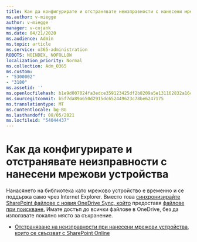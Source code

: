 ```yaml
---
title: Как да конфигурирате и отстранявате неизправности с нанесени мрежови устройства
ms.author: v-miegge
author: v-miegge
manager: v-cojank
ms.date: 04/21/2020
ms.audience: Admin
ms.topic: article
ms.service: o365-administration
ROBOTS: NOINDEX, NOFOLLOW
localization_priority: Normal
ms.collection: Adm_O365
ms.custom:
- "5300002"
- "3180"
ms.assetid: ''
ms.openlocfilehash: b1e9d007024fa3edce359123425df2b8209a5e131162832a16c651ff3fd6b5d3
ms.sourcegitcommit: b5f7da89a650d2915dc652449623c78be6247175
ms.translationtype: MT
ms.contentlocale: bg-BG
ms.lasthandoff: 08/05/2021
ms.locfileid: "54044437"
---
```

# <a name="how-to-configure-and-troubleshoot-mapped-network-drives"></a>Как да конфигурирате и отстранявате неизправности с нанесени мрежови устройства

Нанасянето на библиотека като мрежово устройство е временно и се поддържа само чрез Internet Explorer. Вместо това [синхронизирайте SharePoint файлове с новия OneDrive Sync, който](https://support.office.com/article/6de9ede8-5b6e-4503-80b2-6190f3354a88) предоставя [файлове при поискване.](https://support.office.com/article/0e6860d3-d9f3-4971-b321-7092438fb38e) Имате достъп до всички файлове в OneDrive, без да използвате локално място за съхранение.

* [Отстраняване на неизправности при нанесени мрежови устройства, които се свързват с SharePoint Online](https://docs.microsoft.com/sharepoint/support/administration/troubleshoot-mapped-network-drives)